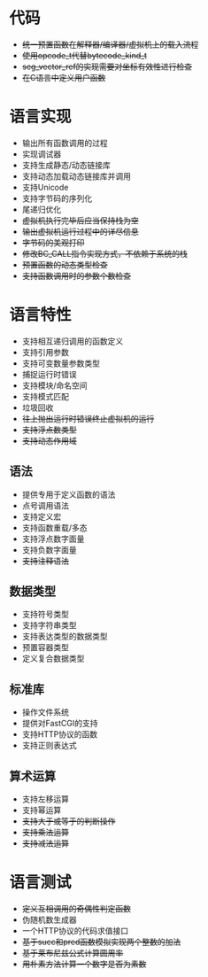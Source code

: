 # 代码

* <del>统一预置函数在解释器/编译器/虚拟机上的载入流程</del>
* <del>使用opcode\_t代替bytecode\_kind\_t</del>
* <del>seg\_vector\_ref的实现需要对坐标有效性进行检查</del>
* <del>在C语言中定义用户函数</del>

# 语言实现

* 输出所有函数调用的过程
* 实现调试器
* 支持生成静态/动态链接库
* 支持动态加载动态链接库并调用
* 支持Unicode
* 支持字节码的序列化
* 尾递归优化
* <del>虚拟机执行完毕后应当保持栈为空</del>
* <del>输出虚拟机运行过程中的详尽信息</del>
* <del>字节码的美观打印</del>
* <del>修改BC_CALL指令实现方式，不依赖于系统的栈</del>
* <del>预置函数的动态类型检查</del>
* <del>支持函数调用时的参数个数检查</del>

# 语言特性

* 支持相互递归调用的函数定义
* 支持引用参数
* 支持可变数量参数类型
* 捕捉运行时错误
* 支持模块/命名空间
* 支持模式匹配
* 垃圾回收
* <del>往上抛出运行时错误终止虚拟机的运行</del>
* <del>支持浮点数类型</del>
* <del>支持动态作用域</del>

## 语法

* 提供专用于定义函数的语法
* 点号调用语法
* 支持定义宏
* 支持函数重载/多态
* 支持浮点数字面量
* 支持负数字面量
* <del>支持注释语法</del>

## 数据类型

* 支持符号类型
* 支持字符串类型
* 支持表达类型的数据类型
* 预置容器类型
* 定义复合数据类型

## 标准库

* 操作文件系统
* 提供对FastCGI的支持
* 支持HTTP协议的函数
* 支持正则表达式

## 算术运算

* 支持左移运算
* 支持幂运算
* <del>支持大于或等于的判断操作</del>
* <del>支持乘法运算</del>
* <del>支持减法运算</del>

# 语言测试

* <del>定义互相调用的奇偶性判定函数</del>
* 伪随机数生成器
* 一个HTTP协议的代码求值接口
* <del>基于succ和pred函数模拟实现两个整数的加法</del>
* <del>基于莱布尼兹公式计算圆周率</del>
* <del>用朴素方法计算一个数字是否为素数</del>
